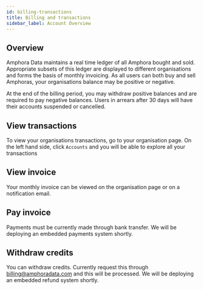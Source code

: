```yaml
---
id: billing-transactions
title: Billing and transactions
sidebar_label: Account Overview
---
```



## Overview
Amphora Data maintains a real time ledger of all Amphora bought and sold. Appropriate subsets of this ledger are displayed to different organisations and forms the basis of monthly invoicing. As all users can both buy and sell Amphoras, your organisations balance may be positive or negative. 

At the end of the billing period, you may withdraw positive balances and are required to pay negative balances. Users in arrears after 30 days will have their accounts suspended or cancelled.

## View transactions
To view your organisations transactions, go to your organisation page. On the left hand side, click `Accounts` and you will be able to explore all your transactions

## View invoice
Your monthly invoice can be viewed on the organisation page or on a notification email.

## Pay invoice
Payments must be currently made through bank transfer. We will be deploying an embedded payments system shortly. 

## Withdraw credits
You can withdraw credits. Currently request this through billing@amphoradata.com and this will be processed. We will be deploying an embedded refund system shortly.

